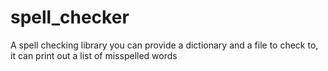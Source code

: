 # spell_checker
A spell checking library you can provide a dictionary and a file to check to, it can print out a list of misspelled words
